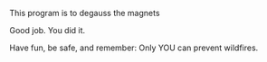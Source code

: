This program is to degauss the magnets

Good job. You did it.

Have fun, be safe, and remember: Only YOU can prevent wildfires.
